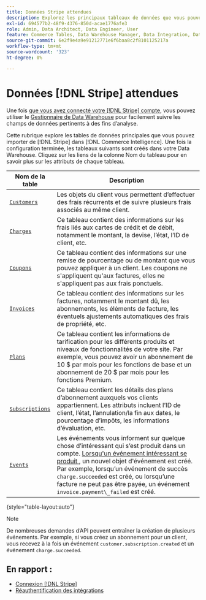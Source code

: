 ```yaml
---
title: Données Stripe attendues
description: Explorez les principaux tableaux de données que vous pouvez importer depuis Stripe dans Commerce Intelligence.
exl-id: 694577b2-48f9-4376-850d-acae1776afe3
role: Admin, Data Architect, Data Engineer, User
feature: Commerce Tables, Data Warehouse Manager, Data Integration, Data Import/Export
source-git-commit: 6e2f9e4a9e91212771e6f6baa8c2f8101125217a
workflow-type: tm+mt
source-wordcount: '323'
ht-degree: 0%

---
```


# Données [!DNL Stripe] attendues

Une fois [que vous avez connecté votre  [!DNL Stripe] compte](../integrations/stripe.md), vous pouvez utiliser le [Gestionnaire de Data Warehouse](../../../data-analyst/data-warehouse-mgr/tour-dwm.md) pour facilement suivre les champs de données pertinents à des fins d’analyse.

Cette rubrique explore les tables de données principales que vous pouvez importer de [!DNL Stripe] dans [!DNL Commerce Intelligence]. Une fois la configuration terminée, les tableaux suivants sont créés dans votre Data Warehouse. Cliquez sur les liens de la colonne Nom du tableau pour en savoir plus sur les attributs de chaque tableau.

| **Nom de la table** | **Description** |
|-----|-----|
| [`Customers`](https://stripe.com/docs/sources/customers) | Les objets du client vous permettent d’effectuer des frais récurrents et de suivre plusieurs frais associés au même client. |
| [`Charges`](https://stripe.com/docs/payments/payment-intents/migration/charges) | Ce tableau contient des informations sur les frais liés aux cartes de crédit et de débit, notamment le montant, la devise, l’état, l’ID de client, etc. |
| [`Coupons`](https://stripe.com/docs/api/coupons/object) | Ce tableau contient des informations sur une remise de pourcentage ou de montant que vous pouvez appliquer à un client. Les coupons ne s&#39;appliquent qu&#39;aux factures, elles ne s&#39;appliquent pas aux frais ponctuels. |
| [`Invoices`](https://stripe.com/docs/billing/migration/invoice-states) | Ce tableau contient des informations sur les factures, notamment le montant dû, les abonnements, les éléments de facture, les éventuels ajustements automatiques des frais de propriété, etc. |
| [`Plans`](https://stripe.com/docs/api/plans/object) | Ce tableau contient les informations de tarification pour les différents produits et niveaux de fonctionnalités de votre site. Par exemple, vous pouvez avoir un abonnement de 10 $ par mois pour les fonctions de base et un abonnement de 20 $ par mois pour les fonctions Premium. |
| [`Subscriptions`](https://stripe.com/docs/api/subscriptions/object) | Ce tableau contient les détails des plans d’abonnement auxquels vos clients appartiennent. Les attributs incluent l’ID de client, l’état, l’annulation/la fin aux dates, le pourcentage d’impôts, les informations d’évaluation, etc. |
| [`Events`](https://stripe.com/docs/development/dashboard/events) | Les événements vous informent sur quelque chose d’intéressant qui s’est produit dans un compte. [Lorsqu&#39;un événement intéressant se produit ](https://stripe.com/docs/api/events/types), un nouvel objet d&#39;événement est créé. Par exemple, lorsqu’un événement de succès `charge.succeeded` est créé, ou lorsqu’une facture ne peut pas être payée, un événement `invoice.payment\_failed` est créé. |

{style="table-layout:auto"}

>[!NOTE]
>
>De nombreuses demandes d’API peuvent entraîner la création de plusieurs événements. Par exemple, si vous créez un abonnement pour un client, vous recevez à la fois un événement `customer.subscription.created` et un événement `charge.succeeded`.

## En rapport :

* [Connexion [!DNL Stripe]](../integrations/stripe.md)
* [Réauthentification des intégrations](https://experienceleague.adobe.com/docs/commerce-knowledge-base/kb/how-to/mbi-reauthenticating-integrations.html?lang=fr)
